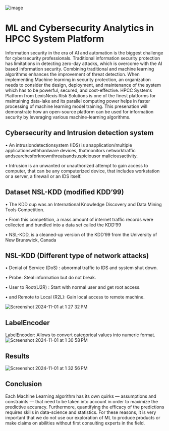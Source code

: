 ![image](https://github.com/user-attachments/assets/a1029d93-56d7-4fa5-a23d-d2eb82623a9f)


# ML and Cybersecurity Analytics in HPCC System Platform
Information security in the era of AI and automation is the biggest challenge for cybersecurity professionals. Traditional information security protection has limitations in detecting zero-day attacks, which is overcome with the AI based information security. Combining traditional and machine learning algorithms enhances the improvement of threat detection. When implementing Machine learning in security protection, an organization needs to consider the design, deployment, and maintenance of the system which has to be powerful, secured,  and cost-effective. HPCC Systems Platform from LexisNexis Risk Solutions is one of the finest platforms for maintaining data-lake and its parallel computing power helps in faster processing of machine learning model training. This presenation will demonstrate how an open-source platform can be used for information security by leveraging various machine-learning algorithms.

## Cybersecurity and Intrusion detection system

• An intrusiondetectionsystem (IDS) is anapplication/multiple applicationswithhardware devices, thatmonitors networktraffic andsearchesforknownthreatsandsuspiciousor maliciousactivity.

• Intrusion is an unwanted or unauthorized attempt to gain access to computer, that can be any computerized device, that includes workstation or a server, a firewall or an IDS itself.


## Dataset NSL-KDD (modified KDD’99)
• The KDD cup was an International Knowledge Discovery and Data Mining Tools Competition.

• From this competition, a mass amount of internet traffic records were collected and bundled into a data set called the KDD’99

• NSL-KDD, is a cleaned-up version of the KDD’99 from the University of New Brunswick, Canada

## NSL-KDD (Different type of network attacks)
• Denial of Service (DoS) : abnormal traffic to IDS and system shut down.

• Probe: Steal information but do not break.

• User to Root(U2R) : Start with normal user and get root access.

• and Remote to Local (R2L): Gain local access to remote machine.

![Screenshot 2024-11-01 at 1 27 32 PM](https://github.com/user-attachments/assets/d8191c83-028a-4e38-ad6a-b716f3d56801)


## LabelEncoder 
LabelEncoder: Allows to convert categorical values into numeric format.
![Screenshot 2024-11-01 at 1 30 58 PM](https://github.com/user-attachments/assets/a648e5fc-dfff-41b1-af18-181e87f07727)



## Results 
![Screenshot 2024-11-01 at 1 32 56 PM](https://github.com/user-attachments/assets/e2dae13f-6fef-48e5-8409-a85416b602da)

## Conclusion
Each Machine Learning algorithm has its own quirks — assumptions and constraints — that need to be taken into account in order to maximize the predictive accuracy. Furthermore, quantifying the efficacy of the predictions requires skills in data-science and statistics. For these reasons, it is very important that we do not use our exploration of ML to produce products or make claims on abilities without first consulting experts in the field.
